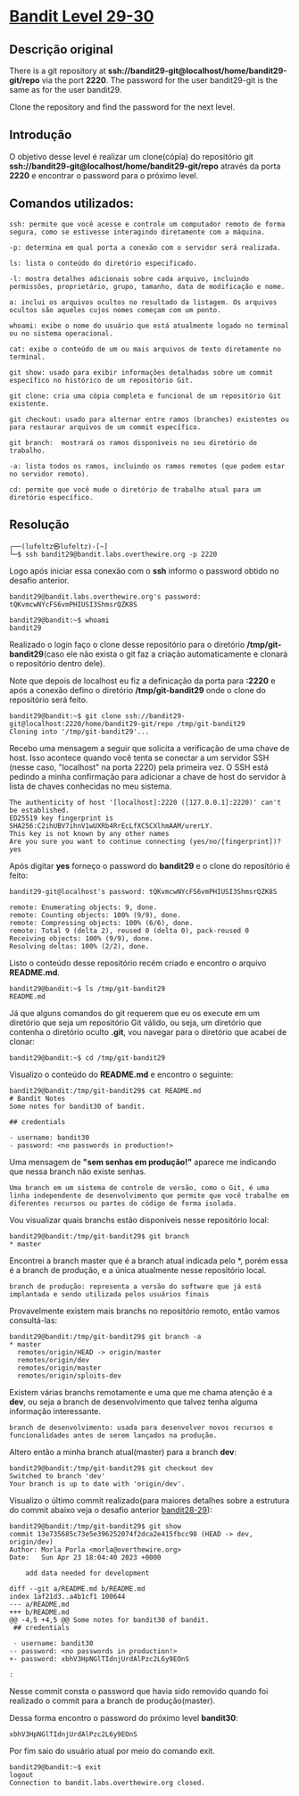 # [Bandit Level 29-30](https://overthewire.org/wargames/bandit/bandit30.html)

## Descrição original
There is a git repository at **ssh://bandit29-git@localhost/home/bandit29-git/repo** via the port **2220**. The password for the user bandit29-git is the same as for the user bandit29.

Clone the repository and find the password for the next level.

## Introdução
O objetivo desse level é realizar um clone(cópia) do repositório git **ssh://bandit29-git@localhost/home/bandit29-git/repo** através da porta **2220** e encontrar o password para o próximo level.

## Comandos utilizados:

```
ssh: permite que você acesse e controle um computador remoto de forma segura, como se estivesse interagindo diretamente com a máquina.

-p: determina em qual porta a conexão com o servidor será realizada.
```

```
ls: lista o conteúdo do diretório especificado.

-l: mostra detalhes adicionais sobre cada arquivo, incluindo permissões, proprietário, grupo, tamanho, data de modificação e nome.

a: inclui os arquivos ocultos no resultado da listagem. Os arquivos ocultos são aqueles cujos nomes começam com um ponto.
```

```
whoami: exibe o nome do usuário que está atualmente logado no terminal ou no sistema operacional.
```

```
cat: exibe o conteúdo de um ou mais arquivos de texto diretamente no terminal.
```

```
git show: usado para exibir informações detalhadas sobre um commit específico no histórico de um repositório Git.
```
```
git clone: cria uma cópia completa e funcional de um repositório Git existente.
```
```
git checkout: usado para alternar entre ramos (branches) existentes ou para restaurar arquivos de um commit específico.
```
```
git branch:  mostrará os ramos disponíveis no seu diretório de trabalho.

-a: lista todos os ramos, incluindo os ramos remotos (que podem estar no servidor remoto).
```

```
cd: permite que você mude o diretório de trabalho atual para um diretório específico.
```


## Resolução

```
┌──(lufeltz㉿lufeltz)-[~]
└─$ ssh bandit29@bandit.labs.overthewire.org -p 2220
```

Logo após iniciar essa conexão com o **ssh** informo o password obtido no desafio anterior.

```
bandit29@bandit.labs.overthewire.org's password: tQKvmcwNYcFS6vmPHIUSI3ShmsrQZK8S
```

```console
bandit29@bandit:~$ whoami
bandit29
```

Realizado o login faço o clone desse repositório para o diretório **/tmp/git-bandit29**(caso ele não exista o git faz a criação automaticamente e clonará o repositório dentro dele).

Note que depois de localhost eu fiz a definicação da porta para **:2220** e após a conexão defino o diretório **/tmp/git-bandit29** onde o clone do repositório será feito.

```console
bandit29@bandit:~$ git clone ssh://bandit29-git@localhost:2220/home/bandit29-git/repo /tmp/git-bandit29
Cloning into '/tmp/git-bandit29'...
```

Recebo uma mensagem a seguir que solicita a verificação de uma chave de host. Isso acontece quando você tenta se conectar a um servidor SSH (nesse caso, "localhost" na porta 2220) pela primeira vez. O SSH está pedindo a minha confirmação para adicionar a chave de host do servidor à lista de chaves conhecidas no meu sistema.
```
The authenticity of host '[localhost]:2220 ([127.0.0.1]:2220)' can't be established.
ED25519 key fingerprint is SHA256:C2ihUBV7ihnV1wUXRb4RrEcLfXC5CXlhmAAM/urerLY.
This key is not known by any other names
Are you sure you want to continue connecting (yes/no/[fingerprint])? yes
```

Após digitar **yes** forneço o password do **bandit29** e o clone do repositório é feito:
```console
bandit29-git@localhost's password: tQKvmcwNYcFS6vmPHIUSI3ShmsrQZK8S

remote: Enumerating objects: 9, done.
remote: Counting objects: 100% (9/9), done.
remote: Compressing objects: 100% (6/6), done.
remote: Total 9 (delta 2), reused 0 (delta 0), pack-reused 0
Receiving objects: 100% (9/9), done.
Resolving deltas: 100% (2/2), done.
```

Listo o conteúdo desse repositório recém criado e encontro o arquivo **README.md**.
```console
bandit29@bandit:~$ ls /tmp/git-bandit29
README.md
```

Já que alguns comandos do git requerem que eu os execute em um diretório que seja um repositório Git válido, ou seja, um diretório que contenha o diretório oculto **.git**, vou navegar para o diretório que acabei de clonar:

```console
bandit29@bandit:~$ cd /tmp/git-bandit29
```

Visualizo o conteúdo do **README.md** e encontro o seguinte:
```console
bandit29@bandit:/tmp/git-bandit29$ cat README.md 
# Bandit Notes
Some notes for bandit30 of bandit.

## credentials

- username: bandit30
- password: <no passwords in production!>
```

Uma mensagem de **"sem senhas em produção!"** aparece me indicando que nessa branch não existe senhas.

    Uma branch em um sistema de controle de versão, como o Git, é uma linha independente de desenvolvimento que permite que você trabalhe em diferentes recursos ou partes do código de forma isolada.


Vou visualizar quais branchs estão disponíveis nesse repositório local:

```console
bandit29@bandit:/tmp/git-bandit29$ git branch
* master
```

Encontrei a branch master que é a branch atual indicada pelo *, porém essa é a branch de produção, e a única atualmente nesse repositório local.

    branch de produção: representa a versão do software que já está implantada e sendo utilizada pelos usuários finais

Provavelmente existem mais branchs no repositório remoto, então vamos consultá-las:
```console
bandit29@bandit:/tmp/git-bandit29$ git branch -a
* master
  remotes/origin/HEAD -> origin/master
  remotes/origin/dev
  remotes/origin/master
  remotes/origin/sploits-dev
```

Existem várias branchs remotamente e uma que me chama atenção é a **dev**, ou seja a branch de desenvolvimento que talvez tenha alguma informação interessante.

    branch de desenvolvimento: usada para desenvolver novos recursos e funcionalidades antes de serem lançados na produção.

Altero então a minha branch atual(master) para a branch **dev**:
```console
bandit29@bandit:/tmp/git-bandit29$ git checkout dev
Switched to branch 'dev'
Your branch is up to date with 'origin/dev'.
```

Visualizo o último commit realizado(para maiores detalhes sobre a estrutura do commit abaixo veja o desafio anterior [bandit28-29](../bandit28-29/README.md)):
```console
bandit29@bandit:/tmp/git-bandit29$ git show
commit 13e735685c73e5e396252074f2dca2e415fbcc98 (HEAD -> dev, origin/dev)
Author: Morla Porla <morla@overthewire.org>
Date:   Sun Apr 23 18:04:40 2023 +0000

    add data needed for development

diff --git a/README.md b/README.md
index 1af21d3..a4b1cf1 100644
--- a/README.md
+++ b/README.md
@@ -4,5 +4,5 @@ Some notes for bandit30 of bandit.
 ## credentials
 
 - username: bandit30
-- password: <no passwords in production!>
+- password: xbhV3HpNGlTIdnjUrdAlPzc2L6y9EOnS
 
:
```

Nesse commit consta o password que havia sido removido quando foi realizado o commit para a branch de produção(master).

Dessa forma encontro o password do próximo level **bandit30**:

    xbhV3HpNGlTIdnjUrdAlPzc2L6y9EOnS

Por fim saio do usuário atual por meio do comando exit.

```console
bandit29@bandit:~$ exit
logout
Connection to bandit.labs.overthewire.org closed.
```